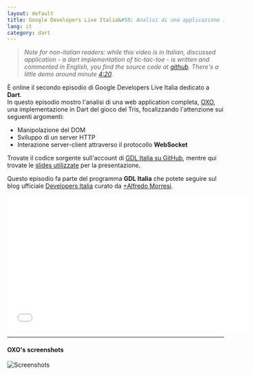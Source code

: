 ```yaml
---
layout: default
title: Google Developers Live Italia&#58; Analisi di una applicazione in Dart
lang: it
category: dart
---
```


>_Note for non-italian readers: while this video is in Italian, discussed application - a dart implementation of tic-tac-toe -
is written and commented in English, you find the source code at [github](https://github.com/gdl-italia/dart_OXO).
There's a little demo around minute [4:20](http://www.youtube.com/watch?v=LZXSZ1feQqc&t=4m20s)._

È online il secondo episodio di Google Developers Live Italia dedicato a **Dart**.  
In questo episodio mostro l'analisi di una web application completa, [OXO](https://github.com/gdl-italia/dart_OXO),
una implementazione in Dart del gioco del Tris, focalizzando l'attenzione sui
seguenti argomenti:

- Manipolazione del DOM
- Sviluppo di un server HTTP
- Interazione server-client attraverso il protocollo **WebSocket**

Trovate il codice sorgente sull'account di [GDL Italia su GitHub](https://github.com/gdl-italia/dart_OXO),
mentre qui trovate le [slides utilizzate](http://claudiodangelis.com/slides/gdl-italia-2) per la presentazione.

Questo episodio fa parte del programma **GDL Italia** che potete seguire sul blog ufficiale [Developers Italia](http://developersitalia.blogspot.it/) curato da [+Alfredo Morresi](https://plus.google.com/+AlfredoMorresi/posts).


<iframe width="560" height="315" src="//www.youtube.com/embed/LZXSZ1feQqc" frameborder="0" allowfullscreen></iframe>

---

<!--more-->

#### OXO's screenshots

![Screenshots](https://raw.github.com/claudiodangelis/dart_OXO/master/screenshot.png)